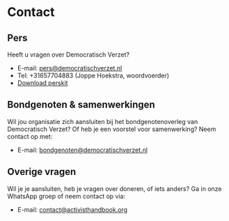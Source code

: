 # Contact

## Pers

Heeft u vragen over Democratisch Verzet?

- E-mail: [pers@democratischverzet.nl](mailto:pers@democratischverzet.nl)
- ️Tel: +31657704883 (Joppe Hoekstra, woordvoerder)
- [Download perskit](https://docs.google.com/document/d/13DqVJu_vOrOpFSfrHOx75UfmsogmGusOO1aYe_CnKF4/edit?usp=sharing)

## Bondgenoten & samenwerkingen

Wil jou organisatie zich aansluiten bij het bondgenotenoverleg van Democratisch Verzet? Of heb je een voorstel voor samenwerking? Neem contact op met:

- E-mail: [bondgenoten@democratischverzet.nl](mailto:bondgenoten@democratischverzet.nl)

## Overige vragen

Wil je je aansluiten, heb je vragen over doneren, of iets anders? Ga in onze WhatsApp groep of neem contact op via:

- E-mail: [contact@activisthandbook.org](mailto:contact@activisthandbook.org)
